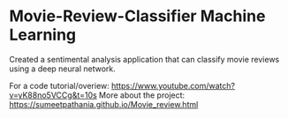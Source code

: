 # Movie-Review-Classifier Machine Learning
Created a sentimental analysis application that can classify movie reviews using a deep neural network.

For a code tutorial/overiew: https://www.youtube.com/watch?v=yK88no5VCCg&t=10s
More about the project: https://sumeetpathania.github.io/Movie_review.html
